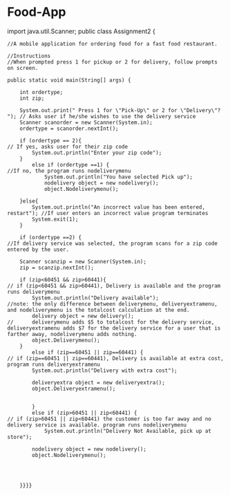 # Food-App
import java.util.Scanner;
public class Assignment2 {
	
	//A mobile application for ordering food for a fast food restaurant. 
	
	//Instructions
	//When prompted press 1 for pickup or 2 for delivery, follow prompts on screen.
	
	public static void main(String[] args) {
		
		int ordertype;
		int zip;
		
		System.out.print(" Press 1 for \"Pick-Up\" or 2 for \"Delivery\"?  "); // Asks user if he/she wishes to use the delivery service
		Scanner scanorder = new Scanner(System.in);
		ordertype = scanorder.nextInt();
		
		if (ordertype == 2){													// If yes, asks user for their zip code
			System.out.println("Enter your zip code");
		}
			else if (ordertype ==1) {											//If no, the program runs nodeliverymenu
				System.out.println("You have selected Pick up");
				nodelivery object = new nodelivery();
				object.Nodeliverymenu();
				
		}else{
			System.out.println("An incorrect value has been entered, restart");	//If user enters an incorrect value program terminates
			System.exit(1);
		}
		
		if (ordertype ==2) {													//If delivery service was selected, the program scans for a zip code entered by the user. 

		Scanner scanzip = new Scanner(System.in);					
		zip = scanzip.nextInt();
		
		if (zip<60451 && zip>60441){											// if (zip<60451 && zip>60441), Delivery is available and the program runs deliverymenu
			System.out.println("Delivery available");							//note: the only difference between deliverymenu, deliveryextramenu, and nodeliverymenu is the totalcost calculation at the end.
			delivery object = new delivery();									//		deliverymenu adds $5 to totalcost for the delivery service, deliveryextramenu adds $7 for the delivery service for a user that is farther away, nodeliverymenu adds nothing.
			object.Deliverymenu();
		}
			else if (zip==60451 || zip==60441) {								// if (zip==60451 || zip==60441), Delivery is available at extra cost, program runs deliveryextramenu
			System.out.println("Delivery with extra cost");
			
			deliveryextra object = new deliveryextra();
			object.Deliveryextramenu();
			
			
			}
			else if (zip>60451 || zip<60441) {									// if (zip>60451 || zip<60441) the customer is too far away and no delivery service is available. program runs nodeliverymenu
				System.out.println("Delivery Not Available, pick up at store");
				
			nodelivery object = new nodelivery();
			object.Nodeliverymenu();
				
	
		
		
		}}}}
